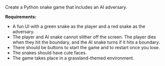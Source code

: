 Create a Python snake game that includes an AI adversary.

**Requirements:**
- A fun UI with a green snake as the player and a red snake as the adversary.
- The player and AI snake cannot slither off the screen. The player dies when they hit the boundary, and the AI snake turns if it hits a boundary.
- There should be buttons to start the game and to restart once you lose.
- The snakes should have cute faces.
- The game takes place in a grassland-themed environment.
